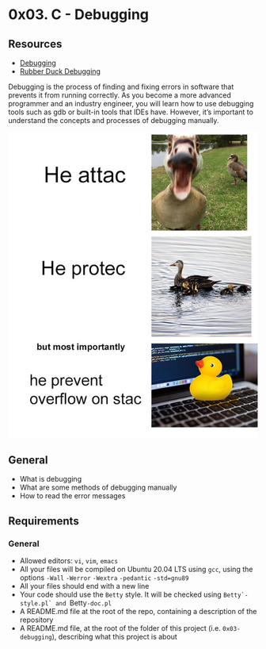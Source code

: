 # 0x03. C - Debugging

## Resources

- [Debugging](https://intranet.alxswe.com/rltoken/faGcpiJiejHH6GhqpmbhUw)
- [Rubber Duck Debugging](https://intranet.alxswe.com/rltoken/RaecqJBNkmZ92vLMpNDuGg)

Debugging is the process of finding and fixing errors in software that prevents it from running correctly. As you become a more advanced programmer and an industry engineer, you will learn how to use debugging tools such as gdb or built-in tools that IDEs have. However, it’s important to understand the concepts and processes of debugging manually.

![ ](./0x03-debugging/IMG1.png)

## General

- What is debugging
- What are some methods of debugging manually
- How to read the error messages

## Requirements

### General

- Allowed editors: `vi`, `vim`, `emacs`
- All your files will be compiled on Ubuntu 20.04 LTS using `gcc`, using the options `-Wall` `-Werror` `-Wextra` `-pedantic` `-std=gnu89`
- All your files should end with a new line
- Your code should use the `Betty` style. It will be checked using ``Betty`-style.pl` and ``Betty`-doc.pl`
- A README.md file at the root of the repo, containing a description of the repository
- A README.md file, at the root of the folder of this project (i.e. `0x03-debugging`), describing what this project is about
